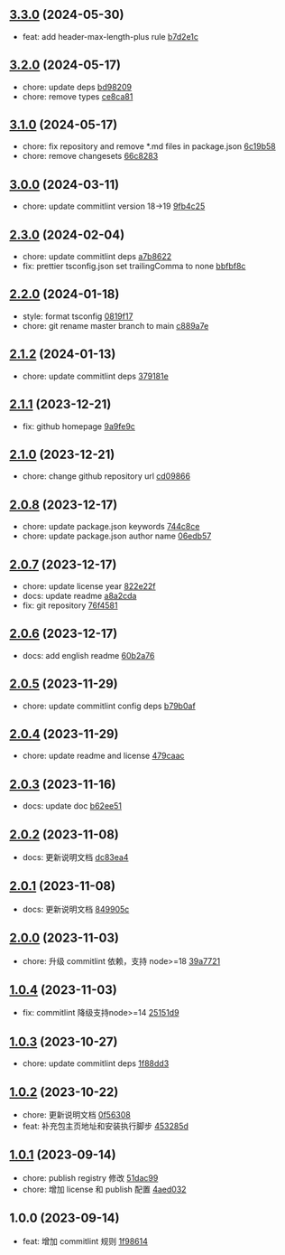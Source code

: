 ## [3.3.0](https://github.com/tomjs/config/compare/%40tomjs%2Fcommitlint%403.2.0...commitlint-v3.3.0) (2024-05-30)

- feat: add header-max-length-plus rule [b7d2e1c](https://github.com/tomjs/config/commit/b7d2e1c)

## [3.2.0](https://github.com/tomjs/config/compare/%40tomjs%2Fcommitlint%403.1.0...%40tomjs%2Fcommitlint%403.2.0) (2024-05-17)

- chore: update deps [bd98209](https://github.com/tomjs/config/commit/bd98209)
- chore: remove types [ce8ca81](https://github.com/tomjs/config/commit/ce8ca81)

## [3.1.0](https://github.com/tomjs/config/compare/%40tomjs%2Fcommitlint%403.0.0...%40tomjs%2Fcommitlint%403.1.0) (2024-05-17)

- chore: fix repository and remove \*.md files in package.json [6c19b58](https://github.com/tomjs/config/commit/6c19b58)
- chore: remove changesets [66c8283](https://github.com/tomjs/config/commit/66c8283)

## [3.0.0](https://github.com/tomjs/config/compare/%40tomjs%2Fcommitlint%402.3.0...%40tomjs%2Fcommitlint%403.0.0) (2024-03-11)

- chore: update commitlint version 18->19 [9fb4c25](https://github.com/tomjs/config/commit/9fb4c25)

## [2.3.0](https://github.com/tomjs/config/compare/%40tomjs%2Fcommitlint%402.2.0...%40tomjs%2Fcommitlint%402.3.0) (2024-02-04)

- chore: update commitlint deps [a7b8622](https://github.com/tomjs/config/commit/a7b8622)
- fix: prettier tsconfig.json set trailingComma to none [bbfbf8c](https://github.com/tomjs/config/commit/bbfbf8c)

## [2.2.0](https://github.com/tomjs/config/compare/%40tomjs%2Fcommitlint%402.1.2...%40tomjs%2Fcommitlint%402.2.0) (2024-01-18)

- style: format tsconfig [0819f17](https://github.com/tomjs/config/commit/0819f17)
- chore: git rename master branch to main [c889a7e](https://github.com/tomjs/config/commit/c889a7e)

## [2.1.2](https://github.com/tomjs/config/compare/%40tomjs%2Fcommitlint%402.1.1...%40tomjs%2Fcommitlint%402.1.2) (2024-01-13)

- chore: update commitlint deps [379181e](https://github.com/tomjs/config/commit/379181e)

## [2.1.1](https://github.com/tomjs/config/compare/%40tomjs%2Fcommitlint%402.1.0...%40tomjs%2Fcommitlint%402.1.1) (2023-12-21)

- fix: github homepage [9a9fe9c](https://github.com/tomjs/config/commit/9a9fe9c)

## [2.1.0](https://github.com/tomjs/config/compare/%40tomjs%2Fcommitlint%402.0.8...%40tomjs%2Fcommitlint%402.1.0) (2023-12-21)

- chore: change github repository url [cd09866](https://github.com/tomjs/config/commit/cd09866)

## [2.0.8](https://github.com/tomjs/config/compare/%40tomjs%2Fcommitlint%402.0.7...%40tomjs%2Fcommitlint%402.0.8) (2023-12-17)

- chore: update package.json keywords [744c8ce](https://github.com/tomjs/config/commit/744c8ce)
- chore: update package.json author name [06edb57](https://github.com/tomjs/config/commit/06edb57)

## [2.0.7](https://github.com/tomjs/config/compare/%40tomjs%2Fcommitlint%402.0.6...%40tomjs%2Fcommitlint%402.0.7) (2023-12-17)

- chore: update license year [822e22f](https://github.com/tomjs/config/commit/822e22f)
- docs: update readme [a8a2cda](https://github.com/tomjs/config/commit/a8a2cda)
- fix: git repository [76f4581](https://github.com/tomjs/config/commit/76f4581)

## [2.0.6](https://github.com/tomjs/config/compare/%40tomjs%2Fcommitlint%402.0.5...%40tomjs%2Fcommitlint%402.0.6) (2023-12-17)

- docs: add english readme [60b2a76](https://github.com/tomjs/config/commit/60b2a76)

## [2.0.5](https://github.com/tomjs/config/compare/%40tomjs%2Fcommitlint%402.0.4...%40tomjs%2Fcommitlint%402.0.5) (2023-11-29)

- chore: update commitlint config deps [b79b0af](https://github.com/tomjs/config/commit/b79b0af)

## [2.0.4](https://github.com/tomjs/config/compare/%40tomjs%2Fcommitlint%402.0.3...%40tomjs%2Fcommitlint%402.0.4) (2023-11-29)

- chore: update readme and license [479caac](https://github.com/tomjs/config/commit/479caac)

## [2.0.3](https://github.com/tomjs/config/compare/%40tomjs%2Fcommitlint%402.0.2...%40tomjs%2Fcommitlint%402.0.3) (2023-11-16)

- docs: update doc [b62ee51](https://github.com/tomjs/config/commit/b62ee51)

## [2.0.2](https://github.com/tomjs/config/compare/%40tomjs%2Fcommitlint%402.0.1...%40tomjs%2Fcommitlint%402.0.2) (2023-11-08)

- docs: 更新说明文档 [dc83ea4](https://github.com/tomjs/config/commit/dc83ea4)

## [2.0.1](https://github.com/tomjs/config/compare/%40tomjs%2Fcommitlint%402.0.0...%40tomjs%2Fcommitlint%402.0.1) (2023-11-08)

- docs: 更新说明文档 [849905c](https://github.com/tomjs/config/commit/849905c)

## [2.0.0](https://github.com/tomjs/config/compare/%40tomjs%2Fcommitlint%401.0.4...%40tomjs%2Fcommitlint%402.0.0) (2023-11-03)

- chore: 升级 commitlint 依赖，支持 node>=18 [39a7721](https://github.com/tomjs/config/commit/39a7721)

## [1.0.4](https://github.com/tomjs/config/compare/%40tomjs%2Fcommitlint%401.0.3...%40tomjs%2Fcommitlint%401.0.4) (2023-11-03)

- fix: commitlint 降级支持node>=14 [25151d9](https://github.com/tomjs/config/commit/25151d9)

## [1.0.3](https://github.com/tomjs/config/compare/%40tomjs%2Fcommitlint%401.0.2...%40tomjs%2Fcommitlint%401.0.3) (2023-10-27)

- chore: update commitlint deps [1f88dd3](https://github.com/tomjs/config/commit/1f88dd3)

## [1.0.2](https://github.com/tomjs/config/compare/%40tomjs%2Fcommitlint%401.0.1...%40tomjs%2Fcommitlint%401.0.2) (2023-10-22)

- chore: 更新说明文档 [0f56308](https://github.com/tomjs/config/commit/0f56308)
- feat: 补充包主页地址和安装执行脚步 [453285d](https://github.com/tomjs/config/commit/453285d)

## [1.0.1](https://github.com/tomjs/config/compare/%40tomjs%2Fcommitlint%401.0.0...%40tomjs%2Fcommitlint%401.0.1) (2023-09-14)

- chore: publish registry 修改 [51dac99](https://github.com/tomjs/config/commit/51dac99)
- chore: 增加 license 和 publish 配置 [4aed032](https://github.com/tomjs/config/commit/4aed032)

## 1.0.0 (2023-09-14)

- feat: 增加 commitlint 规则 [1f98614](https://github.com/tomjs/config/commit/1f98614)

